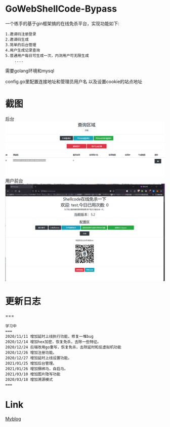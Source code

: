 GoWebShellCode-Bypass
===
一个练手的基于gin框架搞的在线免杀平台，实现功能如下:

```azure
1.邀请码注册登录
2.邀请码生成
3.简单的后台管理
4.用户生成记录查询
5.普通用户每日可生成一次，内测用户可无限生成
    ....
```
需要golang环境和mysql   

config.go里配置连接地址和管理员用户名 以及设置cookie的站点地址

# 截图
后台
![](img/后台.png)
用户前台
![](img/用户前台.png)
# 更新日志
===
````
学习中
===
2020/11/11 增加延时上线执行功能，修复一堆bug
2020/12/14 增加hex加密，恢复免杀，去除一些特征。
2020/12/24 后端改用go重写，恢复免杀，去除延时和反虚拟机功能
2020/12/26 增加注册功能。
2020/12/27 增加延时上线设置功能。
2021/01/25 增加后台管理。
2021/01/26 增加捆绑马，自启马。
2021/03/10 增加图片隐写功能
2020/03/18 增加溯源模式
===
````
# Link

[Myblog](https://www.nctry.com)
